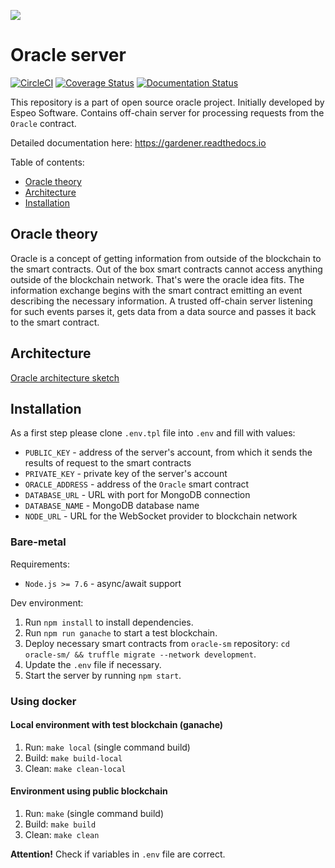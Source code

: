 ![](https://gardeneroracle.io/wp-content/themes/gardener/img/logo.png)

# Oracle server

[![CircleCI](https://circleci.com/gh/EspeoBlockchain/gardener-server.svg?style=shield)](https://circleci.com/gh/EspeoBlockchain/gardener-server)
[![Coverage Status](https://coveralls.io/repos/github/EspeoBlockchain/gardener-server/badge.svg)](https://coveralls.io/github/EspeoBlockchain/gardener-server)
[![Documentation Status](https://readthedocs.org/projects/gardener/badge/?version=latest)](https://gardener.readthedocs.io/en/latest/?badge=latest)


This repository is a part of open source oracle project. Initially developed by Espeo Software. 
Contains off-chain server for processing requests from the `Oracle` contract.

Detailed documentation here: https://gardener.readthedocs.io

Table of contents:
- [Oracle theory](#oracle-theory)
- [Architecture](#architecture)
- [Installation](#installation)

## Oracle theory
Oracle is a concept of getting information from outside of the blockchain to the smart contracts. Out of the box smart contracts cannot access anything outside of the blockchain network. That's were the oracle idea fits. The information exchange begins with the smart contract emitting an event describing the necessary information. A trusted off-chain server listening for such events parses it, gets data from a data source and passes it back to the smart contract.

## Architecture
[Oracle architecture sketch](images/OracleArchitecture.png) 

## Installation

As a first step please clone `.env.tpl` file into `.env` and fill with values:
- `PUBLIC_KEY` - address of the server's account, from which it sends the results of request to the smart contracts
- `PRIVATE_KEY` - private key of the server's account
- `ORACLE_ADDRESS` - address of the `Oracle` smart contract
- `DATABASE_URL` - URL with port for MongoDB connection
- `DATABASE_NAME` - MongoDB database name
- `NODE_URL` - URL for the WebSocket provider to blockchain network

### Bare-metal

Requirements:
- `Node.js >= 7.6` - async/await support

Dev environment:
1. Run `npm install` to install dependencies.
2. Run `npm run ganache` to start a test blockchain.
3. Deploy necessary smart contracts from `oracle-sm` repository: `cd oracle-sm/ && truffle migrate --network development`.
4. Update the `.env` file if necessary.
5. Start the server by running `npm start`.

### Using docker

#### Local environment with test blockchain (ganache)

1. Run: `make local` (single command build)
1. Build: `make build-local`
1. Clean: `make clean-local`

#### Environment using public blockchain

1. Run: `make` (single command build)
1. Build: `make build`
1. Clean: `make clean`

**Attention!** Check if variables in `.env` file are correct.
